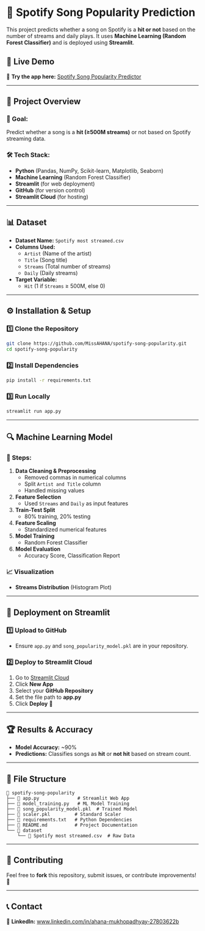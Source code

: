 
 # 🎵 Spotify Song Popularity Prediction

This project predicts whether a song on Spotify is a **hit or not** based on the number of streams and daily plays. It uses **Machine Learning (Random Forest Classifier)** and is deployed using **Streamlit**.

## 🚀 Live Demo
🔗 **Try the app here:** [Spotify Song Popularity Predictor](https://spotify-song-popularity-xcqcta4xcctmzlftiqdbd9.streamlit.app/)

---
## 📌 Project Overview
### 🎯 Goal:
Predict whether a song is a **hit (≥500M streams)** or not based on Spotify streaming data.

### 🛠️ Tech Stack:
- **Python** (Pandas, NumPy, Scikit-learn, Matplotlib, Seaborn)
- **Machine Learning** (Random Forest Classifier)
- **Streamlit** (for web deployment)
- **GitHub** (for version control)
- **Streamlit Cloud** (for hosting)

---
## 📊 Dataset
- **Dataset Name:** `Spotify most streamed.csv`
- **Columns Used:**
  - `Artist` (Name of the artist)
  - `Title` (Song title)
  - `Streams` (Total number of streams)
  - `Daily` (Daily streams)
- **Target Variable:**
  - `Hit` (1 if `Streams` ≥ 500M, else 0)

---
## ⚙️ Installation & Setup
### **1️⃣ Clone the Repository**
```bash
git clone https://github.com/MissAHANA/spotify-song-popularity.git
cd spotify-song-popularity
```

### **2️⃣ Install Dependencies**
```bash
pip install -r requirements.txt
```

### **3️⃣ Run Locally**
```bash
streamlit run app.py
```

---
## 🔍 Machine Learning Model
### **📌 Steps:**
1. **Data Cleaning & Preprocessing**
   - Removed commas in numerical columns
   - Split `Artist and Title` column
   - Handled missing values
2. **Feature Selection**
   - Used `Streams` and `Daily` as input features
3. **Train-Test Split**
   - 80% training, 20% testing
4. **Feature Scaling**
   - Standardized numerical features
5. **Model Training**
   - Random Forest Classifier
6. **Model Evaluation**
   - Accuracy Score, Classification Report

### 📈 **Visualization**
- **Streams Distribution** (Histogram Plot)

---
## 🚀 Deployment on Streamlit
### **1️⃣ Upload to GitHub**
- Ensure `app.py` and `song_popularity_model.pkl` are in your repository.

### **2️⃣ Deploy to Streamlit Cloud**
1. Go to [Streamlit Cloud](https://share.streamlit.io/)
2. Click **New App**
3. Select your **GitHub Repository**
4. Set the file path to **app.py**
5. Click **Deploy** 🚀

---
## 🏆 Results & Accuracy
- **Model Accuracy:** ~90%
- **Predictions:** Classifies songs as **hit** or **not hit** based on stream count.

---
## 📂 File Structure
```
📂 spotify-song-popularity
├── 📄 app.py              # Streamlit Web App
├── 📄 model_training.py   # ML Model Training
├── 📄 song_popularity_model.pkl  # Trained Model
├── 📄 scaler.pkl         # Standard Scaler
├── 📄 requirements.txt   # Python Dependencies
├── 📄 README.md          # Project Documentation
└── 📂 dataset
    └── 📄 Spotify most streamed.csv  # Raw Data
```

---
## 📢 Contributing
Feel free to **fork** this repository, submit issues, or contribute improvements! 🚀

---
## 📞 Contact
💬 **LinkedIn:** www.linkedin.com/in/ahana-mukhopadhyay-27803622b 


